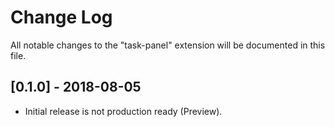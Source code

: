 # Change Log
All notable changes to the "task-panel" extension will be documented in this file.

## [0.1.0] - 2018-08-05
- Initial release is not production ready (Preview).